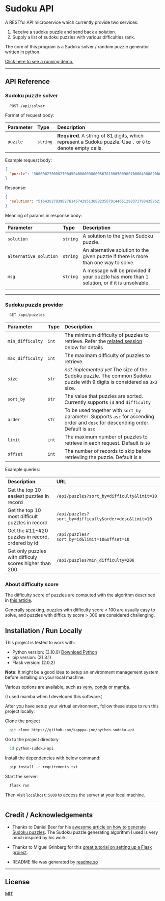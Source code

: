 # Sudoku API

A RESTful API microservice which currently provide two services:

1. Receive a sudoku puzzle and send back a solution.
2. Supply a list of sudoku puzzles with various difficulties rank.

The core of this program is a Sudoku solver / random puzzle generator written in python.

[Click here to see a running demo.](https://sudoku-solver-12345.herokuapp.com/)

---

## API Reference

### Sudoku puzzle solver

```http
  POST /api/solver
```

Format of request body:

| Parameter | Type     | Description                                                                                                 |
| :-------- | :------- | :---------------------------------------------------------------------------------------------------------- |
| `puzzle`  | `string` | **Required**. A string of 81 digits, which represent a Sudoku puzzle. Use `.` or `0` to denote empty cells. |

Example request body:

```json
{
  "puzzle": "000000270008270045040000008000567010005009007000040000200000401900010000650304792"
}
```

Response:

```json
{
  "solution": "516438279398276145742951368823567914465129837179843526237695481984712653651384792"
}
```

Meaning of params in response body:

| Parameter              | Type     | Description                                                                                 |
| :--------------------- | :------- | :------------------------------------------------------------------------------------------ |
| `solution`             | `string` | A solution to the given Sudoku puzzle.                                                      |
| `alternative_solution` | `string` | An alternative solution to the given puzzle if there is more than one way to solve.         |
| `msg`                  | `string` | A message will be provided if your puzzle has more than 1 solution, or if it is unsolvable. |
|                        |

---

### Sudoku puzzle provider

```http
  GET /api/puzzles
```

| Parameter        | Type  | Description                                                                                                                        |
| :--------------- | :---- | :--------------------------------------------------------------------------------------------------------------------------------- |
| `min_difficulty` | `int` | The minimum difficulty of puzzles to retrieve. Refer the [related session](#about-difficulty-score) below for details              |
| `max_difficulty` | `int` | The maximam difficulty of puzzles to retrieve.                                                                                     |
| `size`           | `str` | _not implemented yet_ The size of the Sudoku puzzle. The common Sudoku puzzle with 9 digits is considered as `3x3` size.           |
| `sort_by`        | `str` | The value that puzzles are sorted. Currently supports `id` and `difficulty`                                                        |
| `order`          | `str` | To be used together with `sort_by` parameter. Supports `asc` for ascending order and `desc` for descending order. Default is `asc` |
| `limit`          | `int` | The maximum number of puzzles to retrieve in each request. Default is `10`                                                         |
| `offset`         | `int` | The number of records to skip before retrieviing the puzzle. Default is `0`                                                        |

Example queries:

| Description                                            | URL                                                   |
| :----------------------------------------------------- | :---------------------------------------------------- |
| Get the top 10 easiest puzzles in record               | `/api/puzzles?sort_by=difficulty&limit=10`            |
| Get the top 10 most difficult puzzles in record        | `/api/puzzles?sort_by=difficulty&order=desc&limit=10` |
| Get the #11~#20 puzzles in record, ordered by id       | `/api/puzzles?sort_by=id&limit=10&offset=10`          |
| Get only puzzles with difficuly scores higher than 200 | `/api/puzzles?min_difficulty=200`                     |

### About difficulty score

The difficulty score of puzzles are computed with the algorithm described in [this article](https://dlbeer.co.nz/articles/sudoku.html).

Generally speaking, puzzles with difficulty score < 100 are usually easy to solve, and puzzles with difficulty score > 300 are considered challenging.

## Installation / Run Locally

This project is tested to work with:

- Python version: (3.10.0) [Download Python](https://www.python.org/downloads/)
- pip version: (21.3.1)
- Flask version: (2.0.2)

**Note:**
It might be a good idea to setup an environment management system before installing on your local machine.

Various options are available, such as [venv](https://docs.python.org/3/tutorial/venv.html), [conda](https://docs.conda.io/en/latest/) or [mamba](https://github.com/mamba-org/mamba).

(I used mamba when I developed this software.)

After you have setup your virtual environment, follow these steps to run this project locally:

Clone the project

```bash
  git clone https://github.com/kapppa-joe/python-sudoku-api
```

Go to the project directory

```bash
  cd python-sudoku-api
```

Install the dependencies with below command:

```bash
  pip install -r requirements.txt
```

Start the server:

```bash
  flask run
```

Then visit `localhost:5000` to access the server at your local machine.

---

## Credit / Acknowledgements

- Thanks to Daniel Beer for his [awesome article on how to generate Sudoku puzzles](https://dlbeer.co.nz/articles/sudoku.html). The Sudoku puzzle generating algorithm I used is very much inspired by his work.

- Thanks to Miguel Grinberg for this [great tutorial on setting up a Flask project](https://blog.miguelgrinberg.com/post/the-flask-mega-tutorial-part-i-hello-world).

- README file was generated by [readme.so](https://readme.so)

---

## License

[MIT](https://choosealicense.com/licenses/mit/)
